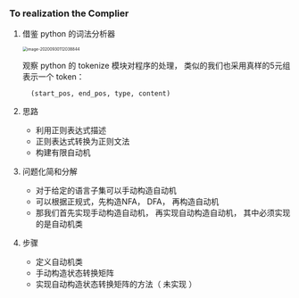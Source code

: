 ### To  realization the Complier

1. 借鉴 python 的词法分析器

   <img src="C:\Users\herrn\AppData\Roaming\Typora\typora-user-images\image-20200930112038844.png" alt="image-20200930112038844" style="zoom:50%;" />

   观察 python 的 tokenize 模块对程序的处理， 类似的我们也采用真样的5元组表示一个 token：

   `   (start_pos, end_pos, type, content)​   `

   

2. 思路 
   * 利用正则表达式描述
   * 正则表达式转换为正则文法
   * 构建有限自动机
3. 问题化简和分解
   * 对于给定的语言子集可以手动构造自动机
   * 可以根据正规式，先构造NFA， DFA， 再构造自动机
   * 那我们首先实现手动构造自动机， 再实现自动构造自动机， 其中必须实现的是自动机类





4. 步骤
   * 定义自动机类
   * 手动构造状态转换矩阵
   * 实现自动构造状态转换矩阵的方法（ 未实现 ）

 